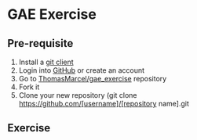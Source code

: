 GAE Exercise
============

Pre-requisite
-------------

1. Install a [git client](http://git-scm.com/downloads)
2. Login into [GitHub](https://github.com) or create an account
3. Go to [ThomasMarcel/gae_exercise](https://github.com/ThomasMarcel/gae_exercise) repository
4. Fork it
5. Clone your new repository (git clone https://github.com/[username]/[repository name].git

Exercise
--------
